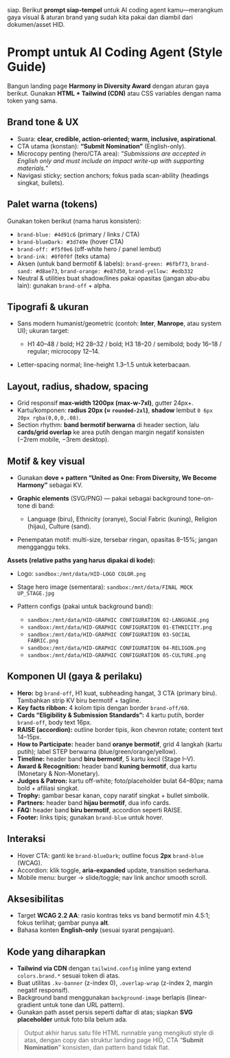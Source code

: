 siap. Berikut **prompt siap-tempel** untuk AI coding agent kamu—merangkum gaya visual & aturan brand yang sudah kita pakai dan diambil dari dokumen/asset HID.

# Prompt untuk AI Coding Agent (Style Guide)

Bangun landing page **Harmony in Diversity Award** dengan aturan gaya berikut. Gunakan **HTML + Tailwind (CDN)** atau CSS variables dengan nama token yang sama.

## Brand tone & UX

* Suara: **clear, credible, action-oriented; warm, inclusive, aspirational**.
* CTA utama (konstan): **“Submit Nomination”** (English-only).
* Microcopy penting (hero/CTA area): “*Submissions are accepted in English only and must include an impact write-up with supporting materials.*”
* Navigasi sticky; section anchors; fokus pada scan-ability (headings singkat, bullets).

## Palet warna (tokens)

Gunakan token berikut (nama harus konsisten):

* `brand-blue: #4d91c6` (primary / links / CTA)
* `brand-blueDark: #3d749e` (hover CTA)
* `brand-off: #f5f0e6` (off-white hero / panel lembut)
* `brand-ink: #0f0f0f` (teks utama)
* Aksen (untuk band bermotif & labels):
  `brand-green: #6fbf73`, `brand-sand: #d8ae73`, `brand-orange: #e87d50`, `brand-yellow: #edb332`
* Neutral & utilities buat shadow/lines pakai opasitas (jangan abu-abu lain): gunakan `brand-off` + alpha.

## Tipografi & ukuran

* Sans modern humanist/geometric (contoh: **Inter**, **Manrope**, atau system UI); ukuran target:

  * H1 40–48 / bold; H2 28–32 / bold; H3 18–20 / semibold; body 16–18 / regular; microcopy 12–14.
* Letter-spacing normal; line-height 1.3–1.5 untuk keterbacaan.

## Layout, radius, shadow, spacing

* Grid responsif **max-width 1200px (max-w-7xl)**, gutter 24px+.
* Kartu/komponen: **radius 20px (≈ `rounded-2xl`)**, **shadow** lembut `0 6px 20px rgba(0,0,0,.08)`.
* Section rhythm: **band bermotif berwarna** di header section, lalu **cards/grid overlap** ke area putih dengan margin negatif konsisten (−2rem mobile, −3rem desktop).

## Motif & key visual

* Gunakan **dove + pattern “United as One: From Diversity, We Become Harmony”** sebagai KV.
* **Graphic elements** (SVG/PNG) — pakai sebagai background tone-on-tone di band:

  * Language (biru), Ethnicity (oranye), Social Fabric (kuning), Religion (hijau), Culture (sand).
* Penempatan motif: multi-size, tersebar ringan, opasitas 8–15%; jangan mengganggu teks.

**Assets (relative paths yang harus dipakai di kode):**

* Logo: `sandbox:/mnt/data/HID-LOGO COLOR.png`
* Stage hero image (sementara): `sandbox:/mnt/data/FINAL MOCK UP_STAGE.jpg`
* Pattern configs (pakai untuk background band):

  * `sandbox:/mnt/data/HID-GRAPHIC CONFIGURATION 02-LANGUAGE.png`
  * `sandbox:/mnt/data/HID-GRAPHIC CONFIGURATION 01-ETHNICITY.png`
  * `sandbox:/mnt/data/HID-GRAPHIC CONFIGURATION 03-SOCIAL FABRIC.png`
  * `sandbox:/mnt/data/HID-GRAPHIC CONFIGURATION 04-RELIGON.png`
  * `sandbox:/mnt/data/HID-GRAPHIC CONFIGURATION 05-CULTURE.png`

## Komponen UI (gaya & perilaku)

* **Hero:** bg `brand-off`, H1 kuat, subheading hangat, 3 CTA (primary biru). Tambahkan strip KV biru bermotif + tagline.
* **Key facts ribbon:** 4 kolom tipis dengan border `brand-off/60`.
* **Cards “Eligibility & Submission Standards”:** 4 kartu putih, border `brand-off`, body text 16px.
* **RAISE (accordion):** outline border tipis, ikon chevron rotate; content text 14–15px.
* **How to Participate:** header band **oranye bermotif**, grid 4 langkah (kartu putih); label STEP berwarna (blue/green/orange/yellow).
* **Timeline:** header band **biru bermotif**, 5 kartu kecil (Stage I–V).
* **Award & Recognition:** header band **kuning bermotif**, dua kartu (Monetary & Non-Monetary).
* **Judges & Patron:** kartu off-white; foto/placeholder bulat 64–80px; nama bold + afiliasi singkat.
* **Trophy:** gambar besar kanan, copy naratif singkat + bullet simbolik.
* **Partners:** header band **hijau bermotif**, dua info cards.
* **FAQ:** header band **biru bermotif**, accordion seperti RAISE.
* **Footer:** links tipis; gunakan `brand-blue` untuk hover.

## Interaksi

* Hover CTA: ganti ke `brand-blueDark`; outline focus **2px** `brand-blue` (WCAG).
* Accordion: klik toggle, **aria-expanded** update, transition sederhana.
* Mobile menu: burger → slide/toggle; nav link anchor smooth scroll.

## Aksesibilitas

* Target **WCAG 2.2 AA**: rasio kontras teks vs band bermotif min 4.5:1; fokus terlihat; gambar punya **alt**.
* Bahasa konten **English-only** (sesuai syarat pengajuan).

## Kode yang diharapkan

* **Tailwind via CDN** dengan `tailwind.config` inline yang extend `colors.brand.*` sesuai token di atas.
* Buat utilitas `.kv-banner` (z-index 0), `.overlap-wrap` (z-index 2, margin negatif responsif).
* Background band menggunakan `background-image` berlapis (linear-gradient untuk tone dan URL pattern).
* Gunakan path asset persis seperti daftar di atas; siapkan **SVG placeholder** untuk foto bila belum ada.

> Output akhir harus satu file HTML runnable yang mengikuti style di atas, dengan copy dan struktur landing page HID, CTA “**Submit Nomination**” konsisten, dan pattern band tidak flat.
